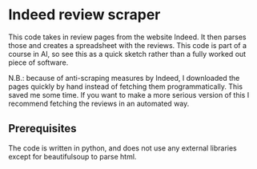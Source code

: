 # Indeed review scraper

This code takes in review pages from the website Indeed. It then parses those and creates a spreadsheet with the reviews. This code is part of a course in AI, so see this as a quick sketch rather than a fully worked out piece of software.

N.B.: because of anti-scraping measures by Indeed, I downloaded the pages quickly by hand instead of fetching them programmatically. This saved me some time. If you want to make a more serious version of this I recommend fetching the reviews in an automated way.

## Prerequisites

The code is written in python, and does not use any external libraries except for beautifulsoup to parse html.
